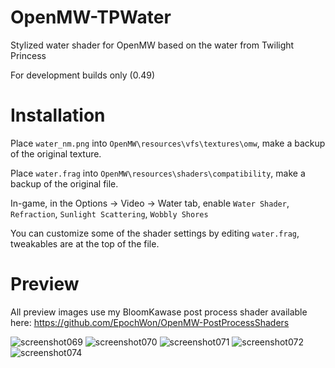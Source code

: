 # OpenMW-TPWater
Stylized water shader for OpenMW based on the water from Twilight Princess

For development builds only (0.49)

# Installation
Place ``water_nm.png`` into ``OpenMW\resources\vfs\textures\omw``, make a backup of the original texture.

Place ``water.frag`` into ``OpenMW\resources\shaders\compatibility``, make a backup of the original file.

In-game, in the Options -> Video -> Water tab, enable ``Water Shader``, ``Refraction``, ``Sunlight Scattering``, ``Wobbly Shores``

You can customize some of the shader settings by editing ``water.frag``, tweakables are at the top of the file.

# Preview
All preview images use my BloomKawase post process shader available here: https://github.com/EpochWon/OpenMW-PostProcessShaders

![screenshot069](https://github.com/EpochWon/OpenMW-TPWater/assets/10932207/1a528e6c-6a7f-47d9-96ee-2abb63fb9b7d)
![screenshot070](https://github.com/EpochWon/OpenMW-TPWater/assets/10932207/a487c851-9ff2-4503-8dca-7f07bb3b13a9)
![screenshot071](https://github.com/EpochWon/OpenMW-TPWater/assets/10932207/951c9995-1aa2-453c-a949-0400ad8125dc)
![screenshot072](https://github.com/EpochWon/OpenMW-TPWater/assets/10932207/41638b74-aee6-4299-b574-d0aa3fd0f449)
![screenshot074](https://github.com/EpochWon/OpenMW-TPWater/assets/10932207/c9dc4ff6-1b09-4cd3-a6e9-86d494c6e18f)
